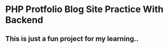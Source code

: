 # PHP Protfolio Blog Site Practice With Backend

## This is just a fun project for my learning..

    